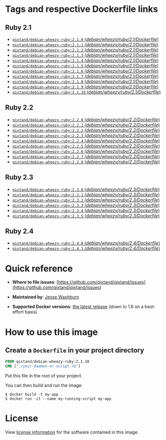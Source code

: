 # Tags and respective Dockerfile links

## Ruby 2.1
- [`qixtand/debian-wheezy-ruby:2.1.0` (*debian/wheezy/ruby/2.1/Dockerfile*)](https://github.com/qixtand/qixtand/blob/b35da83641a48b1afd7ae4d525daef7dd189e10c/ruby/2.1/debian/wheezy/Dockerfile)
- [`qixtand/debian-wheezy-ruby:2.1.1` (*debian/wheezy/ruby/2.1/Dockerfile*)](https://github.com/qixtand/qixtand/blob/0d9d63b4b2aedf815345cbfafdf0efe756f77664/ruby/2.1/debian/wheezy/Dockerfile)
- [`qixtand/debian-wheezy-ruby:2.1.2` (*debian/wheezy/ruby/2.1/Dockerfile*)](https://github.com/qixtand/qixtand/blob/5518af18d20c1c9f4e20a01011f97cf66a844c28/ruby/2.1/debian/wheezy/Dockerfile)
- [`qixtand/debian-wheezy-ruby:2.1.3` (*debian/wheezy/ruby/2.1/Dockerfile*)](https://github.com/qixtand/qixtand/blob/f38db22e7a4b7913184e15d11712420957fee036/ruby/2.1/debian/wheezy/Dockerfile)
- [`qixtand/debian-wheezy-ruby:2.1.4` (*debian/wheezy/ruby/2.1/Dockerfile*)](https://github.com/qixtand/qixtand/blob/a4ffc5631678ec7d1e28077bcb0592dabcc467b7/ruby/2.1/debian/wheezy/Dockerfile)
- [`qixtand/debian-wheezy-ruby:2.1.5` (*debian/wheezy/ruby/2.1/Dockerfile*)](https://github.com/qixtand/qixtand/blob/7d6ee26dbde92b5ff925383542992e10b543462b/ruby/2.1/debian/wheezy/Dockerfile)
- [`qixtand/debian-wheezy-ruby:2.1.6` (*debian/wheezy/ruby/2.1/Dockerfile*)](https://github.com/qixtand/qixtand/blob/b86b9034cf4d50f44ec5dbbff4f1b4136ceff6d5/ruby/2.1/debian/wheezy/Dockerfile)
- [`qixtand/debian-wheezy-ruby:2.1.7` (*debian/wheezy/ruby/2.1/Dockerfile*)](https://github.com/qixtand/qixtand/blob/5bed2c58e6e0c2728c7284a070740550c700484b/ruby/2.1/debian/wheezy/Dockerfile)
- [`qixtand/debian-wheezy-ruby:2.1.8` (*debian/wheezy/ruby/2.1/Dockerfile*)](https://github.com/qixtand/qixtand/blob/53dadbed05586a8137720a21bdf8116ab635ae41/ruby/2.1/debian/wheezy/Dockerfile)
- [`qixtand/debian-wheezy-ruby:2.1.9` (*debian/wheezy/ruby/2.1/Dockerfile*)](https://github.com/qixtand/qixtand/blob/b953fbeedcf3f440f6755e33dbcdf6527af62f9a/ruby/2.1/debian/wheezy/Dockerfile)
- [`qixtand/debian-wheezy-ruby:2.1.10` (*debian/wheezy/ruby/2.1/Dockerfile*)](https://github.com/qixtand/qixtand/blob/f44aa713bc647d629d37c6a281cb22da0c765841/ruby/2.1/debian/wheezy/Dockerfile)

## Ruby 2.2
- [`qixtand/debian-wheezy-ruby:2.2.0` (*debian/wheezy/ruby/2.2/Dockerfile*)](https://github.com/qixtand/qixtand/blob/c52e9ee5de3a51a63226704d35a46f317e3aa3d2/ruby/2.2/debian/wheezy/Dockerfile)
- [`qixtand/debian-wheezy-ruby:2.2.1` (*debian/wheezy/ruby/2.2/Dockerfile*)](https://github.com/qixtand/qixtand/blob/9a6ecd1cc0bc0702bd9f04a689485696fc96a2b2/ruby/2.2/debian/wheezy/Dockerfile)
- [`qixtand/debian-wheezy-ruby:2.2.2` (*debian/wheezy/ruby/2.2/Dockerfile*)](https://github.com/qixtand/qixtand/blob/454f39ba4e870aea36ebfa8d2648dc5b419d569f/ruby/2.2/debian/wheezy/Dockerfile)
- [`qixtand/debian-wheezy-ruby:2.2.3` (*debian/wheezy/ruby/2.2/Dockerfile*)](https://github.com/qixtand/qixtand/blob/189ffe51df7b2c013c3ca212171485c0c73ba4ac/ruby/2.2/debian/wheezy/Dockerfile)
- [`qixtand/debian-wheezy-ruby:2.2.4` (*debian/wheezy/ruby/2.2/Dockerfile*)](https://github.com/qixtand/qixtand/blob/c7340101467cb52869d29335b97bde432e0754f5/ruby/2.2/debian/wheezy/Dockerfile)
- [`qixtand/debian-wheezy-ruby:2.2.5` (*debian/wheezy/ruby/2.2/Dockerfile*)](https://github.com/qixtand/qixtand/blob/1a281a748851dd9762ffaf47fe05054fcaf2471b/ruby/2.2/debian/wheezy/Dockerfile)
- [`qixtand/debian-wheezy-ruby:2.2.6` (*debian/wheezy/ruby/2.2/Dockerfile*)](https://github.com/qixtand/qixtand/blob/ba41191e04aaa915e65b3b68a1c788f1eb06e130/ruby/2.2/debian/wheezy/Dockerfile)
- [`qixtand/debian-wheezy-ruby:2.2.7` (*debian/wheezy/ruby/2.2/Dockerfile*)](https://github.com/qixtand/qixtand/blob/cb4300c79235553aa3432d11178538f8ff905989/ruby/2.2/debian/wheezy/Dockerfile)
- [`qixtand/debian-wheezy-ruby:2.2.8` (*debian/wheezy/ruby/2.2/Dockerfile*)](https://github.com/qixtand/qixtand/blob/d7342cc3143c2ed9399699c844f6d6ddf4849760/ruby/2.2/debian/wheezy/Dockerfile)

## Ruby 2.3
- [`qixtand/debian-wheezy-ruby:2.3.0` (*debian/wheezy/ruby/2.3/Dockerfile*)](https://github.com/qixtand/qixtand/blob/35b3b6fff806b3d0044dcbdc5db735d8eadd3b57/ruby/2.3/debian/wheezy/Dockerfile)
- [`qixtand/debian-wheezy-ruby:2.3.1` (*debian/wheezy/ruby/2.3/Dockerfile*)](https://github.com/qixtand/qixtand/blob/36ae5d6a8061525d74c13b8e752389537d640dc3/ruby/2.3/debian/wheezy/Dockerfile)
- [`qixtand/debian-wheezy-ruby:2.3.2` (*debian/wheezy/ruby/2.3/Dockerfile*)](https://github.com/qixtand/qixtand/blob/74275cdce443e7bfa8f36786f63afe6e8f5167f7/ruby/2.3/debian/wheezy/Dockerfile)
- [`qixtand/debian-wheezy-ruby:2.3.3` (*debian/wheezy/ruby/2.3/Dockerfile*)](https://github.com/qixtand/qixtand/blob/2e93f2991b3515d46def2aaffa5e6ac29a1293a0/ruby/2.3/debian/wheezy/Dockerfile)
- [`qixtand/debian-wheezy-ruby:2.3.4` (*debian/wheezy/ruby/2.3/Dockerfile*)](https://github.com/qixtand/qixtand/blob/e6009c90da416577e32c9a5973ccee741ee1ab4c/ruby/2.3/debian/wheezy/Dockerfile)
- [`qixtand/debian-wheezy-ruby:2.3.5` (*debian/wheezy/ruby/2.3/Dockerfile*)](https://github.com/qixtand/qixtand/blob/89971f6e7e502b98788d94fe3ac9a31d9b689625/ruby/2.3/debian/wheezy/Dockerfile)

## Ruby 2.4
- [`qixtand/debian-wheezy-ruby:2.4.0` (*debian/wheezy/ruby/2.4/Dockerfile*)](https://github.com/qixtand/qixtand/blob/deca347bb31877d48d2e8b169c10171697f3b1be/ruby/2.4/debian/wheezy/Dockerfile)
- [`qixtand/debian-wheezy-ruby:2.4.1` (*debian/wheezy/ruby/2.4/Dockerfile*)](https://github.com/qixtand/qixtand/blob/0ee106a8fe580d910569a3899a5e01b5f09211c6/ruby/2.4/debian/wheezy/Dockerfile)

# Quick reference
-	**Where to file issues**:
	[https://github.com/qixtand/qixtand/issues](https://github.com/qixtand/qixtand/issues)

-	**Maintained by**:
	[Jesse Washburn](https://github.com/qixtand/qixtand)

-	**Supported Docker versions**:
	[the latest release](https://github.com/docker/docker-ce/releases/latest) (down to 1.6 on a best-effort basis)

# How to use this image

## Create a `Dockerfile` in your project directory

```dockerfile
FROM qixtand/debian-wheezy-ruby:2.1.10
CMD ["./your-daemon-or-script.rb"]
```

Put this file in the root of your project.

You can then build and run the image:

```console
$ docker build -t my-app .
$ docker run -it --name my-running-script my-app
```

# License
View [license information](https://www.ruby-lang.org/en/about/license.txt) for the software contained in this image.
